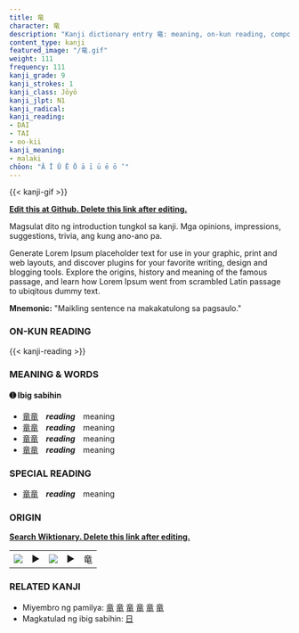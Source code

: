 ```yaml
---
title: 竜
character: 竜
description: "Kanji dictionary entry 竜: meaning, on-kun reading, compounds, origin, related kanji"
content_type: kanji
featured_image: "/竜.gif"
weight: 111
frequency: 111
kanji_grade: 9
kanji_strokes: 1
kanji_class: Jōyō
kanji_jlpt: N1
kanji_radical: 
kanji_reading: 
- DAI
- TAI
- oo-kii
kanji_meaning:
- malaki
chōon: "Ā Ī Ū Ē Ō ā ī ū ē ō ’"
---
```

[//]: # (Don't edit the line below. Kanji animated GIF code is automatically generated.)
{{< kanji-gif >}}

[//]: # (Edit below this line.)

**[Edit this at Github. Delete this link after editing.](https://github.com/tim0g/tim/tree/main/content/kanji/竜/index.md)**

Magsulat dito ng introduction tungkol sa kanji. Mga opinions, impressions, suggestions, trivia, ang kung ano-ano pa.

Generate Lorem Ipsum placeholder text for use in your graphic, print and web layouts, and discover plugins for your favorite writing, design and blogging tools. Explore the origins, history and meaning of the famous passage, and learn how Lorem Ipsum went from scrambled Latin passage to ubiqitous dummy text.
 
**Mnemonic:** "Maikling sentence na makakatulong sa pagsaulo."

### ON-KUN READING

[//]: # (Don't edit the line below. ON-KUN READING code is automatically generated.)
{{< kanji-reading >}}

### MEANING & WORDS

#### ➊ **Ibig sabihin**
  - [竜](../竜)[竜](../竜)　***reading***　meaning
  - [竜](../竜)[竜](../竜)　***reading***　meaning
  - [竜](../竜)[竜](../竜)　***reading***　meaning
  - [竜](../竜)[竜](../竜)　***reading***　meaning

### SPECIAL READING
  - [竜](../竜)[竜](../竜)　***reading***　meaning

### ORIGIN

**[Search Wiktionary. Delete this link after editing.](https://wiktionary.org/wiki/竜)**
<table class="kanji-table"><tr><td>
<img src="60px-竜-bronze.svg.png">
</td><td>▶</td><td>
<img src="60px-竜-oracle.svg.png">
</td><td>▶</td>
<td class="kanji-origin">竜</td>
</tr></table>

### RELATED KANJI
- Miyembro ng pamilya: [竜](../竜) [竜](../竜) [竜](../竜) [竜](../竜) [竜](../竜) [竜](../竜)
- Magkatulad ng ibig sabihin: [日](../日)
